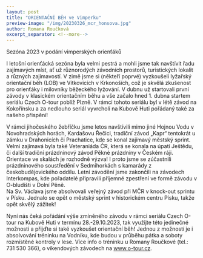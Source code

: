 ```yaml
---
layout: post
title: "ORIENTAČNÍ BĚH ve Vimperku"
preview-image: "/img/20230326_mcr_honsova.jpg"
author: Romana Roučková
excerpt_separator: <!--more-->
---
```


Sezóna 2023 v podání vimperských orienťáků

I letošní orienťácká sezóna byla velmi pestrá a mohli jsme tak navštívit řadu zajímavých míst, ať už různorodých závodních prostorů, turistických lokalit a různých zajímavostí.
V zimě jsme si (někteří poprvé) vyzkoušeli lyžařský orientační běh (LOB) ve Vítkovicích v Krkonoších, což je skvělá zkušenost pro orienťáky i milovníky běžeckého lyžování. 
V dubnu už startovali první závody v klasickém orientačním běhu a vše začalo hned 1. dubna startem seriálu Czech O-tour poblíž Plzně. V rámci tohoto seriálu byl v létě závod na Kokořínsku a za nedlouho seriál vyvrcholí na Kubově Huti pořádaný také za našeho přispění!

V rámci jihočeského žebříčku jsme letos navštívili mimo jiné Hojnou Vodu v Novohradských horách, Kardašovu Řečici, tradiční závod „Kapr“ tentokrát u zámku v Drahonicích či Prachatice, kde se konal zajímavý městský sprint.
Velmi zajímavá byla také Veteraniáda ČR, která se konala na úpatí Ještědu, či další tradiční prázdninový závod Pěkné prázdniny v Českém ráji. Orientace ve skalách je rozhodně výzva! I proto jsme se zúčastnili prázdninového soustředění v Sedmihorkách s kamarády z českobudějovického oddílu. Letní závodění jsme zakončili na závodech Interkompas, kde pořadatelé připravili příjemné zpestření ve formě závodu v O-bludišti v Dolní Pěně.                                                              
Na Sv. Václava jsme absolvovali veřejný závod při MČR v knock-out sprintu v Písku. Jednalo se opět o městský sprint v historickém centru Písku, takže opět skvělý zážitek!

Nyní nás čeká pořádání výše zmíněného závodu v rámci seriálu Czech O-tour na Kubově Huti v termínu 28.-29.10.2023, tak využijte této jedinečné možnosti a přijďte si také vyzkoušet orientační běh! Jednou z možností je i absolvování tréninku na Vodníku, kde budou v průběhu pátka a soboty rozmístěné kontroly v lese. Více info o tréninku u Romany Roučkové (tel.: 731 530 366), o víkendových závodech na www.o-tour.cz.


<!--more-->